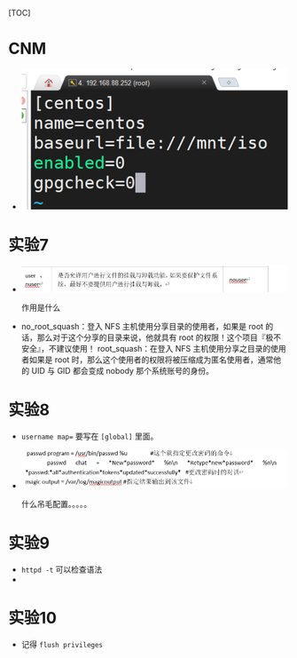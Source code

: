 [TOC]

# CNM

+ ![image-20220103234642639](https://raw.githubusercontent.com/smallzhong/new_new_picgo_picbed/main/image-20220103234642639.png)

# 实验7

+ ![image-20220103181630986](https://raw.githubusercontent.com/smallzhong/new_new_picgo_picbed/main/image-20220103181630986.png)

  作用是什么

+ no_root_squash：登入 NFS 主机使用分享目录的使用者，如果是 root 的话，那么对于这个分享的目录来说，他就具有 root 的权限！这个项目『极不安全』，不建议使用！
  root_squash：在登入 NFS 主机使用分享之目录的使用者如果是 root 时，那么这个使用者的权限将被压缩成为匿名使用者，通常他的 UID 与 GID 都会变成 nobody 那个系统账号的身份。

# 实验8

+ `username map=` 要写在 `[global]` 里面。

+ ![image-20220103215528854](https://raw.githubusercontent.com/smallzhong/new_new_picgo_picbed/main/image-20220103215528854.png)

  什么吊毛配置。。。。。

# 实验9

+ `httpd -t` 可以检查语法
+ 

# 实验10

+ 记得 `flush privileges`